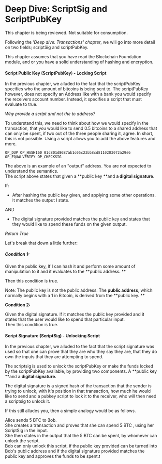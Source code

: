 # Deep Dive: ScriptSig and ScriptPubKey

This chapter is being reviewed. Not suitable for consumption.

Following the _'Deep dive: Transactions' chapter_, we will go into more detail on two fields; scriptSig and scriptPubKey.

This chapter assumes that you have read the Blockchain Foundation module, and or you have a solid understanding of hashing and encryption.

#### 

#### Script Public Key \(ScriptPubKey\) - Locking Script

In the previous chapter, we alluded to the fact that the scriptPubKey specifies who the amount of bitcoins is being sent to. The scriptPubKey however, does not specify an Address like with a bank you would specify the receivers account number. Instead, it specifies a script that must evaluate to true.

_Why provide a script and not the to address?_

To understand this, we need to think about how we would specify in the transaction, that you would like to send 0.5 bitcoins to a shared address that can only be spent, if two out of the three people sharing it, agree. In short, this is not possible. Using a script allows you to add the above features and more.

```
OP_DUP OP_HASH160 01c801d8687ab1c05c23bb8cd8110203072a29e6 OP_EQUALVERIFY OP_CHECKSIG
```

The above is an example of an "output" address. You are not expected to understand the semantics.  
The script above states that given a **public key **and **a digital signature**.

If:

* After hashing the public key given, and applying some other operations. It matches the output I state.

AND

* The digital signature provided matches the public key and states that they would like to spend these funds on the given output.

_Return True_

Let's break that down a little further:

##### Condition 1:

Given the public key, If I can hash it and perform some amount of manipulation to it and it evaluates to the **public address. **

Then this condition is true.

Note: The public key is not the public address. The **public address**, which normally begins with a 1 in Bitcoin, is derived from the **public key. **

**Condition 2:**

Given the digital signature. If it matches the public key provided and it states that the user would like to spend that particular input.  
Then this condition is true.

#### Script Signature \(ScriptSig\) - Unlocking Script

In the previous chapter, we alluded to the fact that the script signature was used so that one can prove that they are who they say they are, that they do own the inputs that they are attempting to spend.

The scriptsig is used to unlock the scriptPubKey or make the funds locked by the scriptPubKey available, by providing two components. A **public key **and a **digital signature.**

The digital signature is a signed hash of the transaction that the sender is trying to unlock, with it's position in that transaction, how much he would like to send and a pubkey script to lock it to the receiver, who will then need a scriptsig to unlock it.

If this still alludes you, then a simple analogy would be as follows.

Alice sends 5 BTC to Bob.  
She creates a transaction and proves that she can spend 5 BTC , using her ScriptSig in the input.  
She then states in the output that the 5 BTC can be spent, by whomever can unlock the script.  
Bob can only unlock this script, if the public key provided can be turned into Bob's public address and if the digital signature provided matches the public key and approves the funds to be spent.t

